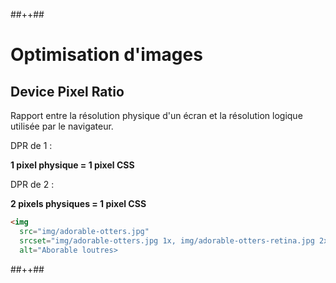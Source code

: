<!-- .slide: class="tc-multiple-columns with-code" -->

##++##

# Optimisation d'images

## Device Pixel Ratio

Rapport entre la résolution physique d'un écran et la résolution logique utilisée par le navigateur.

DPR de 1 :

**1 pixel physique = 1 pixel CSS**

DPR de 2 :

**2 pixels physiques = 1 pixel CSS**

```html
<img
  src="img/adorable-otters.jpg"
  srcset="img/adorable-otters.jpg 1x, img/adorable-otters-retina.jpg 2x"
  alt="Aborable loutres>
```

<!-- .element: class="fragment" data-fragment-index="1"-->
##++##
